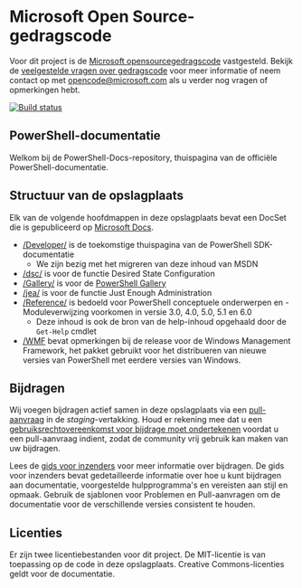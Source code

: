 # <a name="microsoft-open-source-code-of-conduct"></a>Microsoft Open Source-gedragscode

Voor dit project is de [Microsoft opensourcegedragscode](https://opensource.microsoft.com/codeofconduct/) vastgesteld.
Bekijk de [veelgestelde vragen over gedragscode](https://opensource.microsoft.com/codeofconduct/faq/) voor meer informatie of neem contact op met [opencode@microsoft.com](mailto:opencode@microsoft.com) als u verder nog vragen of opmerkingen hebt.

[![Build status](https://ci.appveyor.com/api/projects/status/onshefxnc4g4pv87/branch/staging?svg=true)](https://ci.appveyor.com/project/PowerShell/powershell-docs/branch/staging)

## <a name="powershell-documentation"></a>PowerShell-documentatie

Welkom bij de PowerShell-Docs-repository, thuispagina van de officiële PowerShell-documentatie.

## <a name="repository-structure"></a>Structuur van de opslagplaats

Elk van de volgende hoofdmappen in deze opslagplaats bevat een DocSet die is gepubliceerd op [Microsoft Docs](https://docs.microsoft.com/powershell).

- [/Developer/](https://docs.microsoft.com/powershell/developer/) is de toekomstige thuispagina van de PowerShell SDK-documentatie
  - We zijn bezig met het migreren van deze inhoud van MSDN
- [/dsc/](https://docs.microsoft.com/powershell/dsc/) is voor de functie Desired State Configuration
- [/Gallery/](https://docs.microsoft.com/powershell/gallery) is voor de [PowerShell Gallery](https://www.powershellgallery.com/)
- [/jea/](https://docs.microsoft.com/powershell/jea/) is voor de functie Just Enough Administration
- [/Reference/](https://docs.microsoft.com/powershell/scripting/) is bedoeld voor PowerShell conceptuele onderwerpen en -Moduleverwijzing voorkomen in versie 3.0, 4.0, 5.0, 5.1 en 6.0
  - Deze inhoud is ook de bron van de help-inhoud opgehaald door de `Get-Help` cmdlet
- [/WMF](https://docs.microsoft.com/powershell/wmf/readme) bevat opmerkingen bij de release voor de Windows Management Framework, het pakket gebruikt voor het distribueren van nieuwe versies van PowerShell met eerdere versies van Windows.

## <a name="contributing"></a>Bijdragen

Wij voegen bijdragen actief samen in deze opslagplaats via een [pull-aanvraag](https://help.github.com/articles/using-pull-requests/) in de *staging*-vertakking. Houd er rekening mee dat u een [gebruiksrechtovereenkomst voor bijdrage moet ondertekenen](https://cla.microsoft.com/) voordat u een pull-aanvraag indient, zodat de community vrij gebruik kan maken van uw bijdragen.

Lees de [gids voor inzenders](CONTRIBUTING.md) voor meer informatie over bijdragen. De gids voor inzenders bevat gedetailleerde informatie over hoe u kunt bijdragen aan documentatie, voorgestelde hulpprogramma's en vereisten aan stijl en opmaak. Gebruik de sjablonen voor Problemen en Pull-aanvragen om de documentatie voor de verschillende versies consistent te houden.

## <a name="licenses"></a>Licenties

Er zijn twee licentiebestanden voor dit project.
De MIT-licentie is van toepassing op de code in deze opslagplaats.
Creative Commons-licenties geldt voor de documentatie.
